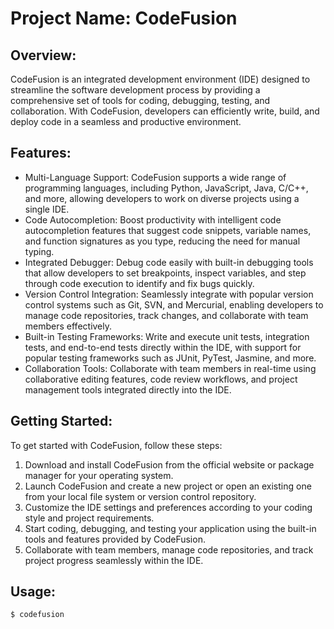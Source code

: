 # Project Name: CodeFusion

## Overview:
CodeFusion is an integrated development environment (IDE) designed to streamline the software development process by providing a comprehensive set of tools for coding, debugging, testing, and collaboration. With CodeFusion, developers can efficiently write, build, and deploy code in a seamless and productive environment.

## Features:
- Multi-Language Support: CodeFusion supports a wide range of programming languages, including Python, JavaScript, Java, C/C++, and more, allowing developers to work on diverse projects using a single IDE.
- Code Autocompletion: Boost productivity with intelligent code autocompletion features that suggest code snippets, variable names, and function signatures as you type, reducing the need for manual typing.
- Integrated Debugger: Debug code easily with built-in debugging tools that allow developers to set breakpoints, inspect variables, and step through code execution to identify and fix bugs quickly.
- Version Control Integration: Seamlessly integrate with popular version control systems such as Git, SVN, and Mercurial, enabling developers to manage code repositories, track changes, and collaborate with team members effectively.
- Built-in Testing Frameworks: Write and execute unit tests, integration tests, and end-to-end tests directly within the IDE, with support for popular testing frameworks such as JUnit, PyTest, Jasmine, and more.
- Collaboration Tools: Collaborate with team members in real-time using collaborative editing features, code review workflows, and project management tools integrated directly into the IDE.

## Getting Started:
To get started with CodeFusion, follow these steps:
1. Download and install CodeFusion from the official website or package manager for your operating system.
2. Launch CodeFusion and create a new project or open an existing one from your local file system or version control repository.
3. Customize the IDE settings and preferences according to your coding style and project requirements.
4. Start coding, debugging, and testing your application using the built-in tools and features provided by CodeFusion.
5. Collaborate with team members, manage code repositories, and track project progress seamlessly within the IDE.

## Usage:
```bash
$ codefusion
